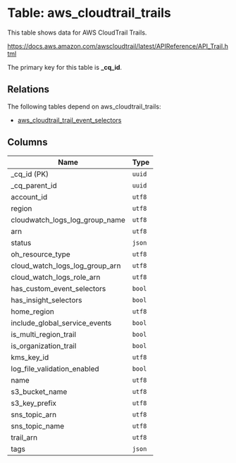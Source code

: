 # Table: aws_cloudtrail_trails

This table shows data for AWS CloudTrail Trails.

https://docs.aws.amazon.com/awscloudtrail/latest/APIReference/API_Trail.html

The primary key for this table is **_cq_id**.

## Relations

The following tables depend on aws_cloudtrail_trails:
  - [aws_cloudtrail_trail_event_selectors](aws_cloudtrail_trail_event_selectors.md)

## Columns

| Name          | Type          |
| ------------- | ------------- |
|_cq_id (PK)|`uuid`|
|_cq_parent_id|`uuid`|
|account_id|`utf8`|
|region|`utf8`|
|cloudwatch_logs_log_group_name|`utf8`|
|arn|`utf8`|
|status|`json`|
|oh_resource_type|`utf8`|
|cloud_watch_logs_log_group_arn|`utf8`|
|cloud_watch_logs_role_arn|`utf8`|
|has_custom_event_selectors|`bool`|
|has_insight_selectors|`bool`|
|home_region|`utf8`|
|include_global_service_events|`bool`|
|is_multi_region_trail|`bool`|
|is_organization_trail|`bool`|
|kms_key_id|`utf8`|
|log_file_validation_enabled|`bool`|
|name|`utf8`|
|s3_bucket_name|`utf8`|
|s3_key_prefix|`utf8`|
|sns_topic_arn|`utf8`|
|sns_topic_name|`utf8`|
|trail_arn|`utf8`|
|tags|`json`|